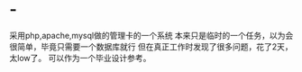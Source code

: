 # -
采用php,apache,mysql做的管理卡的一个系统
本来只是临时的一个任务，以为会很简单，毕竟只需要一个数据库就行
但在真正工作时发现了很多问题，花了2天，太low了。
可以作为一个毕业设计参考。
